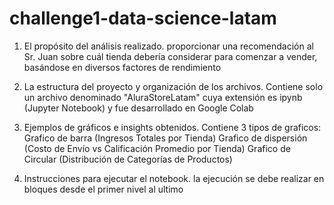 # challenge1-data-science-latam

1) El propósito del análisis realizado.
   proporcionar una recomendación al Sr. Juan sobre cuál tienda debería considerar para comenzar a vender, basándose en diversos factores de rendimiento

2) La estructura del proyecto y organización de los archivos.
   Contiene solo un archivo denominado "AluraStoreLatam" cuya extensión es ipynb (Jupyter Notebook) y fue desarrollado en Google Colab

3) Ejemplos de gráficos e insights obtenidos.
   Contiene 3 tipos de graficos:
   Grafico de barra (Ingresos Totales por Tienda)
   Grafico de dispersión (Costo de Envío vs Calificación Promedio por Tienda)
   Grafico de Circular (Distribución de Categorías de Productos)

4) Instrucciones para ejecutar el notebook.
    la ejecución se debe realizar en bloques desde el primer nivel al ultimo
